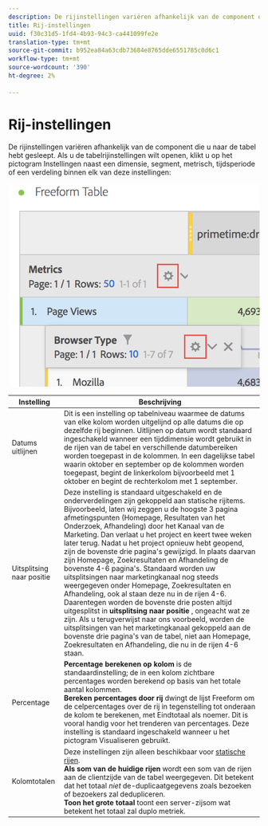 ```yaml
---
description: De rijinstellingen variëren afhankelijk van de component die u naar de tabel hebt gesleept.
title: Rij-instellingen
uuid: f30c31d5-1fd4-4b93-94c3-ca441099fe2e
translation-type: tm+mt
source-git-commit: b952ea84a63cdb73684e8765dde6551785c0d6c1
workflow-type: tm+mt
source-wordcount: '390'
ht-degree: 2%

---
```



# Rij-instellingen

De rijinstellingen variëren afhankelijk van de component die u naar de tabel hebt gesleept. Als u de tabelrijinstellingen wilt openen, klikt u op het pictogram Instellingen naast een dimensie, segment, metrisch, tijdsperiode of een verdeling binnen elk van deze instellingen:

![](assets/row-settings.png)

| Instelling | Beschrijving |
|--- |--- |
| Datums uitlijnen | Dit is een instelling op tabelniveau waarmee de datums van elke kolom worden uitgelijnd op alle datums die op dezelfde rij beginnen. Uitlijnen op datum wordt standaard ingeschakeld wanneer een tijddimensie wordt gebruikt in de rijen van de tabel en verschillende datumbereiken worden toegepast in de kolommen. In een dagelijkse tabel waarin oktober en september op de kolommen worden toegepast, begint de linkerkolom bijvoorbeeld met 1 oktober en begint de rechterkolom met 1 september. |
| Uitsplitsing naar positie | Deze instelling is standaard uitgeschakeld en de onderverdelingen zijn gekoppeld aan statische rijitems. Bijvoorbeeld, laten wij zeggen u de hoogste 3 pagina afmetingspunten (Homepage, Resultaten van het Onderzoek, Afhandeling) door het Kanaal van de Marketing. Dan verlaat u het project en keert twee weken later terug. Nadat u het project opnieuw hebt geopend, zijn de bovenste drie pagina&#39;s gewijzigd. In plaats daarvan zijn Homepage, Zoekresultaten en Afhandeling de bovenste 4-6 pagina&#39;s. Standaard worden uw uitsplitsingen naar marketingkanaal nog steeds weergegeven onder Homepage, Zoekresultaten en Afhandeling, ook al staan deze nu in de rijen 4-6. <br> Daarentegen worden de bovenste drie posten altijd uitgesplitst in **uitsplitsing naar positie** , ongeacht wat ze zijn. Als u terugverwijst naar ons voorbeeld, worden de uitsplitsingen van het marketingkanaal gekoppeld aan de bovenste drie pagina&#39;s van de tabel, niet aan Homepage, Zoekresultaten en Afhandeling, die nu in de rijen 4-6 staan. |
| Percentage | **Percentage berekenen op kolom** is de standaardinstelling; de in een kolom zichtbare percentages worden berekend op basis van het totale aantal kolommen. <br>**Bereken percentages door rij** dwingt de lijst Freeform om de celpercentages over de rij in tegenstelling tot onderaan de kolom te berekenen, met Eindtotaal als noemer. Dit is vooral handig voor het trenderen van percentages. Deze instelling is standaard ingeschakeld wanneer u het pictogram Visualiseren gebruikt. |
| Kolomtotalen | Deze instellingen zijn alleen beschikbaar voor [statische rijen](manual-vs-dynamic-rows.md). <br> **Als som van de huidige rijen** wordt een som van de rijen aan de clientzijde van de tabel weergegeven. Dit betekent dat het totaal *niet* de-duplicaatgegevens zoals bezoeken of bezoekers zal dedupliceren. <br> **Toon het grote totaal** toont een server-zijsom wat betekent het totaal zal duplo metriek. |
